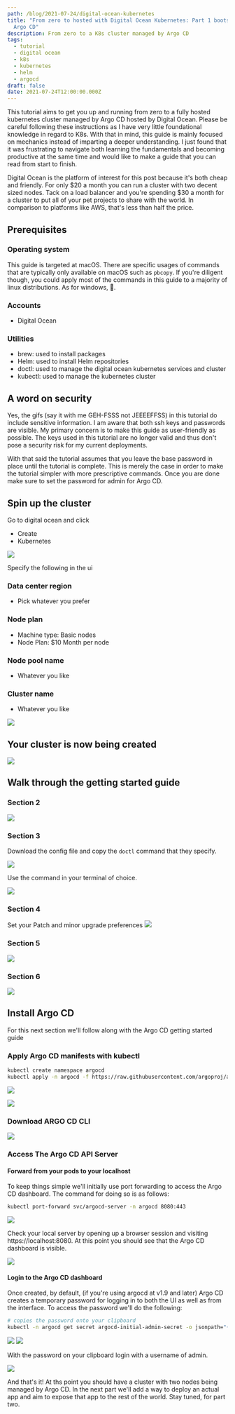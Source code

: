 ```yaml
---
path: /blog/2021-07-24/digital-ocean-kubernetes
title: "From zero to hosted with Digital Ocean Kubernetes: Part 1 bootstrapping
  Argo CD"
description: From zero to a K8s cluster managed by Argo CD
tags:
  - tutorial
  - digital ocean
  - k8s
  - kubernetes
  - helm
  - argocd
draft: false
date: 2021-07-24T12:00:00.000Z
---
```


This tutorial aims to get you up and running from zero to a fully hosted kubernetes cluster managed by Argo CD hosted by 
Digital Ocean. Please be careful following these instructions as I have very little foundational knowledge in regard to
K8s. With that in mind, this guide is mainly focused on mechanics instead of imparting a deeper understanding. I 
just found that it was frustrating to navigate both learning the fundamentals and becoming productive at the same time
and would like to make a guide that you can read from start to finish.

Digital Ocean is the platform of interest for this post because it's both cheap and friendly. For only \$20 a month you 
can run a cluster with two decent sized nodes. Tack on a load balancer and you're spending \$30 a month for a cluster to 
put all of your pet projects to share with the world. In comparison to platforms like AWS, that's less than half the 
price.

## Prerequisites

### Operating system

This guide is targeted at macOS. There are specific usages of commands that are typically only available on macOS such
as `pbcopy`. If you're diligent though, you could apply most of the commands in this guide to a majority of linux
distributions. As for windows, 🤷.

### Accounts

- Digital Ocean

[comment]: <> (- GitHub)

### Utilities

- brew: used to install packages
- Helm: used to install Helm repositories
- doctl: used to manage the digital ocean kubernetes services and cluster
- kubectl: used to manage the kubernetes cluster

## A word on security

Yes, the gifs (say it with me GEH-FSSS not JEEEEFFSS) in this tutorial do include sensitive information. I am aware 
that both ssh keys and passwords are visible. My primary concern is to make this guide as user-friendly as possible. 
The keys used in this tutorial are no longer valid and thus don't pose a security risk for my current deployments.

With that said the tutorial assumes that you leave the base password in place until the tutorial is complete. This
is merely the case in order to make the tutorial simpler with more prescriptive commands. Once you are done make
sure to set the password for admin for Argo CD.

## Spin up the cluster

Go to digital ocean and click
- Create
- Kubernetes

![](./part-1/create-cluster.gif)

Specify the following in the ui

### Data center region

- Pick whatever you prefer

### Node plan

- Machine type: Basic nodes
- Node Plan: \$10 Month per node
    
### Node pool name

- Whatever you like

### Cluster name

- Whatever you like
    
![](./part-1/name-cluster-and-pools.gif)

## Your cluster is now being created

![](part-1/wait-for-cluster.gif)

## Walk through the getting started guide

### Section 2

![](part-1/do-step-2.gif)

### Section 3 

Download the config file and copy the `doctl` command that they specify.

![](part-1/do-step-3.gif)

Use the command in your terminal of choice.

![](part-1/do-step-3-1.gif)

### Section 4

Set your Patch and minor upgrade preferences
![](part-1/do-step-4.gif)

### Section 5

![](part-1/do-step-5.gif)

### Section 6

![](part-1/do-step-6.gif)

## Install Argo CD

For this next section we'll follow along with the Argo CD getting started guide

### Apply Argo CD manifests with kubectl

```bash
kubectl create namespace argocd
kubectl apply -n argocd -f https://raw.githubusercontent.com/argoproj/argo-cd/stable/manifests/install.yaml
```

![](part-2/guide-step-1.gif)

![](part-2/apply-argo.gif)

### Download ARGO CD CLI

![](part-2/guide-step-2.gif)

### Access The Argo CD API Server

#### Forward from your pods to your localhost

To keep things simple we'll initially use port forwarding to access the Argo CD dashboard. The command for doing so
is as follows:

```bash
kubectl port-forward svc/argocd-server -n argocd 8080:443
```

![](part-2/cli-forward-port.gif)

Check your local server by opening up a browser session and visiting https://localhost:8080. At this point you
should see that the Argo CD dashboard is visible.

![](part-2/check-local-server.gif)

#### Login to the Argo CD dashboard

Once created, by default, (if you're using argocd at v1.9 and later) Argo CD creates a temporary password for 
logging in to both the UI as well as from the interface. To access the password we'll do the following:

```bash
# copies the password onto your clipboard
kubectl -n argocd get secret argocd-initial-admin-secret -o jsonpath="{.data.password}" | base64 -d | pbcopy
```

![](part-2/guide-step-4.gif)
![](part-2/get-password.gif)

With the password on your clipboard login with a username of admin.

![](part-2/login.gif)


And that's it! At ths point you should have a cluster with two nodes being managed by Argo CD. In the next part
we'll add a way to deploy an actual app and aim to expose that app to the rest of the world. Stay tuned, for part two.